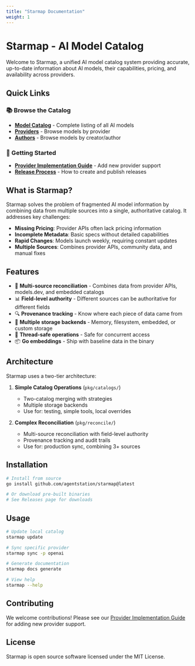 ```yaml
---
title: "Starmap Documentation"
weight: 1
---
```


# Starmap - AI Model Catalog

Welcome to Starmap, a unified AI model catalog system providing accurate, up-to-date information about AI models, their capabilities, pricing, and availability across providers.

## Quick Links

### 📚 Browse the Catalog
- [**Model Catalog**](catalog/readme/) - Complete listing of all AI models
- [**Providers**](catalog/providers/readme/) - Browse models by provider
- [**Authors**](catalog/authors/readme/) - Browse models by creator/author

### 🚀 Getting Started
- [**Provider Implementation Guide**](provider_implementation_guide/) - Add new provider support
- [**Release Process**](release_process/) - How to create and publish releases

## What is Starmap?

Starmap solves the problem of fragmented AI model information by combining data from multiple sources into a single, authoritative catalog. It addresses key challenges:

- **Missing Pricing**: Provider APIs often lack pricing information
- **Incomplete Metadata**: Basic specs without detailed capabilities  
- **Rapid Changes**: Models launch weekly, requiring constant updates
- **Multiple Sources**: Combines provider APIs, community data, and manual fixes

## Features

- 🔄 **Multi-source reconciliation** - Combines data from provider APIs, models.dev, and embedded catalogs
- 📊 **Field-level authority** - Different sources can be authoritative for different fields
- 🔍 **Provenance tracking** - Know where each piece of data came from
- 💾 **Multiple storage backends** - Memory, filesystem, embedded, or custom storage
- 🧵 **Thread-safe operations** - Safe for concurrent access
- 📦 **Go embeddings** - Ship with baseline data in the binary

## Architecture

Starmap uses a two-tier architecture:

1. **Simple Catalog Operations** (`pkg/catalogs/`)
   - Two-catalog merging with strategies
   - Multiple storage backends
   - Use for: testing, simple tools, local overrides

2. **Complex Reconciliation** (`pkg/reconcile/`)
   - Multi-source reconciliation with field-level authority
   - Provenance tracking and audit trails
   - Use for: production sync, combining 3+ sources

## Installation

```bash
# Install from source
go install github.com/agentstation/starmap@latest

# Or download pre-built binaries
# See Releases page for downloads
```

## Usage

```bash
# Update local catalog
starmap update

# Sync specific provider
starmap sync -p openai

# Generate documentation
starmap docs generate

# View help
starmap --help
```

## Contributing

We welcome contributions! Please see our [Provider Implementation Guide](provider_implementation_guide/) for adding new provider support.

## License

Starmap is open source software licensed under the MIT License.